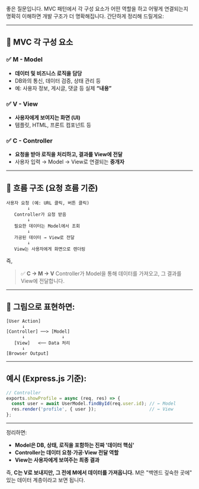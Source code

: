 좋은 질문입니다. MVC 패턴에서 각 구성 요소가 어떤 역할을 하고 어떻게 연결되는지 명확히 이해하면 개발 구조가 더 명확해집니다. 간단하게 정리해 드릴게요:

---

## 🔧 MVC 각 구성 요소

### ✅ **M - Model**

* **데이터 및 비즈니스 로직을 담당**
* DB와의 통신, 데이터 검증, 상태 관리 등
* 예: 사용자 정보, 게시글, 댓글 등 실제 **“내용”**

### ✅ **V - View**

* **사용자에게 보여지는 화면 (UI)**
* 템플릿, HTML, 프론트 컴포넌트 등

### ✅ **C - Controller**

* **요청을 받아 로직을 처리하고, 결과를 View에 전달**
* 사용자 입력 → Model → View로 연결되는 **중개자**

---

## 📍 흐름 구조 (요청 흐름 기준)

```plaintext
사용자 요청 (예: URL 클릭, 버튼 클릭)
        ↓
   Controller가 요청 받음
        ↓
   필요한 데이터는 Model에서 조회
        ↓
   가공된 데이터 → View로 전달
        ↓
   View는 사용자에게 화면으로 렌더링
```

즉,

> ✅ **C → M → V**
> Controller가 Model을 통해 데이터를 가져오고, 그 결과를 View에 전달합니다.

---

## 🔁 그림으로 표현하면:

```
[User Action]
      ↓
[Controller] ──> [Model]
      ↓              ↓
   [View]   <── Data 처리
      ↓
[Browser Output]
```

---

## 예시 (Express.js 기준):

```js
// Controller
exports.showProfile = async (req, res) => {
  const user = await UserModel.findById(req.user.id); // ← Model
  res.render('profile', { user });                    // ← View
};
```

---

정리하면:

* **Model은 DB, 상태, 로직을 포함하는 진짜 '데이터 핵심'**
* **Controller는 데이터 요청·가공·View 전달 역할**
* **View는 사용자에게 보여주는 최종 결과**

즉, **C는 V로 보내지만, 그 전에 M에서 데이터를 가져옵니다.**
M은 "백엔드 깊숙한 곳에" 있는 데이터 계층이라고 보면 됩니다.
